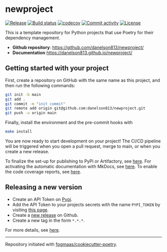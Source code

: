 # newproject

[![Release](https://img.shields.io/github/v/release/danelson813/newproject)](https://img.shields.io/github/v/release/danelson813/newproject)
[![Build status](https://img.shields.io/github/actions/workflow/status/danelson813/newproject/main.yml?branch=main)](https://github.com/danelson813/newproject/actions/workflows/main.yml?query=branch%3Amain)
[![codecov](https://codecov.io/gh/danelson813/newproject/branch/main/graph/badge.svg)](https://codecov.io/gh/danelson813/newproject)
[![Commit activity](https://img.shields.io/github/commit-activity/m/danelson813/newproject)](https://img.shields.io/github/commit-activity/m/danelson813/newproject)
[![License](https://img.shields.io/github/license/danelson813/newproject)](https://img.shields.io/github/license/danelson813/newproject)

This is a template repository for Python projects that use Poetry for their dependency management.

- **Github repository**: <https://github.com/danelson813/newproject/>
- **Documentation** <https://danelson813.github.io/newproject/>

## Getting started with your project

First, create a repository on GitHub with the same name as this project, and then run the following commands:

```bash
git init -b main
git add .
git commit -m "init commit"
git remote add origin git@github.com:danelson813/newproject.git
git push -u origin main
```

Finally, install the environment and the pre-commit hooks with

```bash
make install
```

You are now ready to start development on your project!
The CI/CD pipeline will be triggered when you open a pull request, merge to main, or when you create a new release.

To finalize the set-up for publishing to PyPi or Artifactory, see [here](https://fpgmaas.github.io/cookiecutter-poetry/features/publishing/#set-up-for-pypi).
For activating the automatic documentation with MkDocs, see [here](https://fpgmaas.github.io/cookiecutter-poetry/features/mkdocs/#enabling-the-documentation-on-github).
To enable the code coverage reports, see [here](https://fpgmaas.github.io/cookiecutter-poetry/features/codecov/).

## Releasing a new version

- Create an API Token on [Pypi](https://pypi.org/).
- Add the API Token to your projects secrets with the name `PYPI_TOKEN` by visiting [this page](https://github.com/danelson813/newproject/settings/secrets/actions/new).
- Create a [new release](https://github.com/danelson813/newproject/releases/new) on Github.
- Create a new tag in the form `*.*.*`.

For more details, see [here](https://fpgmaas.github.io/cookiecutter-poetry/features/cicd/#how-to-trigger-a-release).

---

Repository initiated with [fpgmaas/cookiecutter-poetry](https://github.com/fpgmaas/cookiecutter-poetry).
